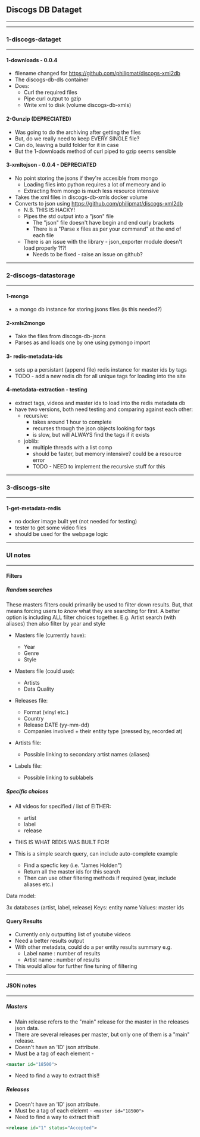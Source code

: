## Discogs DB Dataget
------------------------------------------------------------------------
------------------------------------------------------------------------
### 1-discogs-dataget
------------------------------------------------------------------------

#### 1-downloads  - 0.0.4

- filename changed for https://github.com/philipmat/discogs-xml2db
- The discogs-db-dls container
- Does:
  - Curl the required files
  - Pipe curl output to gzip
  - Write xml to disk (volume discogs-db-xmls)

#### 2-Gunzip (DEPRECIATED)

- Was going to do the archiving after getting the files
- But, do we really need to keep EVERY SINGLE file?
- Can do, leaving a build folder for it in case
- But the 1-downloads method of curl piped to gzip seems sensible

#### 3-xmltojson - 0.0.4 - DEPRECIATED

- No point storing the jsons if they're accesible from mongo
  - Loading files into python requires a lot of memeory and io
  - Extracting from mongo is much less resource intensive
- Takes the xml files in discogs-db-xmls docker volume
- Converts to json using https://github.com/philipmat/discogs-xml2db
  - N.B. THIS IS HACKY!
  - Pipes the std output into a "json" file
    - The "json" file doesn't have begin and end curly brackets
    - There is a "Parse x files as per your command" at the end of each file
  - There is an issue with the library - json\_exporter module doesn't load properly ?!?!
    - Needs to be fixed - raise an issue on github?
  

------------------------------------------------------------------------
### 2-discogs-datastorage
------------------------------------------------------------------------

#### 1-mongo

- a mongo db instance for storing jsons files (is this needed?)

#### 2-xmls2mongo

- Take the files from discogs-db-jsons
- Parses as and loads one by one using pymongo import

#### 3- redis-metadata-ids

- sets up a persistant (append file) redis instance for master ids by tags
- TODO - add a new redis db for all unique tags for loading into the site

#### 4-metadata-extraction - testing

- extract tags, videos and master ids to load into the redis metadata db
- have two versions, both need testing and comparing against each other:
  - recursive:
    - takes around 1 hour to complete
    - recurses through the json objects looking for tags
    - is slow, but will ALWAYS find the tags if it exists
  - joblib:
    - multiple threads with a list comp
    - should be faster, but memory intensive? could be a resource error
    - TODO - NEED to implement the recursive stuff for this

------------------------------------------------------------------------
### 3-discogs-site
------------------------------------------------------------------------


#### 1-get-metadata-redis

- no docker image built yet (not needed for testing)
- tester to get some video files
- should be used for the webpage logic


------------------------------------------------------------------------
### UI notes
------------------------------------------------------------------------

#### Filters

##### Random searches

These masters filters could primarily be used to filter down results. But, that means forcing users to *know* what they are searching for first.
A better option is including ALL filter choices together.
E.g. Artist search (with aliases) then also filter by year and style

- Masters file (currently have):
  - Year
  - Genre
  - Style

- Masters file (could use):
  - Artists
  - Data Quality

- Releases file:
  - Format (vinyl etc.)
  - Country 
  - Release DATE (yy-mm-dd)
  - Companies involved + their entity type (pressed by, recorded at)

- Artists file:
  - Possible linking to secondary artist names (aliases)

- Labels file:
  - Possible linking to sublabels

##### Specific choices

- All videos for specified / list of EITHER:
  - artist
  - label
  - release
  
- THIS IS WHAT REDIS WAS BUILT FOR!
- This is a simple search query, can include auto-complete example
  - Find a specfic key (i.e. "James Holden")
  - Return all the master ids for this search
  - Then can use other filtering methods if required (year, include aliases etc.)
  
Data model:

3x databases (artist, label, release)
Keys: entity name
Values: master ids

#### Query Results

- Currently only outputting list of youtube videos
- Need a better results output
- With other metadata, could do a per entity results summary e.g.
  - Label name : number of results
  - Artist name : number of results
- This would allow for further fine tuning of filtering

------------------------------------------------------------------------
#### JSON notes
------------------------------------------------------------------------

##### Masters
- Main release refers to the "main" release for the master in the releases json data.
- There are several releases per master, but only one of them is a "main" release.
- Doesn't have an 'ID' json attribute.
- Must be a tag of each element - 
```xml
<master id="18500">
```
- Need to find a way to extract this!!

##### Releases
- Doesn't have an 'ID' json attribute.
- Must be a tag of each elelemt - ```<master id="18500">```
- Need to find a way to extract this!!
```xml
<release id="1" status="Accepted">
```